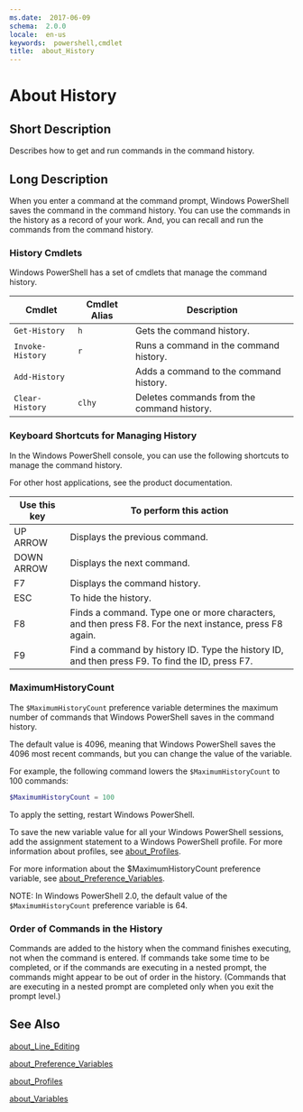 ```yaml
---
ms.date:  2017-06-09
schema:  2.0.0
locale:  en-us
keywords:  powershell,cmdlet
title:  about_History
---
```


# About History

## Short Description

Describes how to get and run commands in the command history.

## Long Description

When you enter a command at the command prompt, Windows PowerShell saves
the command in the command history. You can use the commands in the history
as a record of your work. And, you can recall and run the commands from the
command history.

### History Cmdlets

Windows PowerShell has a set of cmdlets that manage the command history.

| Cmdlet | Cmdlet Alias | Description |
| --- | --- | --- |
| `Get-History` | `h` | Gets the command history. |
| `Invoke-History` | `r` | Runs a command in the command history. |
| `Add-History` | | Adds a command to the command history. |
| `Clear-History` | `clhy` | Deletes commands from the command history. |

### Keyboard Shortcuts for Managing History

In the Windows PowerShell console, you can use the following shortcuts to
manage the command history.

For other host applications, see the product documentation.

| Use this key | To perform this action |
| --- | --- |
| UP ARROW | Displays the previous command. |
| DOWN ARROW | Displays the next command. |
| F7 | Displays the command history. |
| ESC | To hide the history. |
| F8 | Finds a command. Type one or more characters, and then press F8. For the next instance, press F8 again. |
| F9 | Find a command by history ID. Type the history ID, and then press F9. To find the ID, press F7. |

### MaximumHistoryCount

The `$MaximumHistoryCount` preference variable determines the maximum
number of commands that Windows PowerShell saves in the command history.

The default value is 4096, meaning that Windows PowerShell saves the 4096
most recent commands, but you can change the value of the variable.

For example, the following command lowers the `$MaximumHistoryCount` to 100
commands:

```powershell
$MaximumHistoryCount = 100
```

To apply the setting, restart Windows PowerShell.

To save the new variable value for all your Windows PowerShell sessions,
add the assignment statement to a Windows PowerShell profile. For more
information about profiles, see
[about_Profiles](http://go.microsoft.com/fwlink/?LinkID=113729).

For more information about the $MaximumHistoryCount preference variable,
see
[about_Preference_Variables](http://go.microsoft.com/fwlink/?LinkID=113248).

NOTE: In Windows PowerShell 2.0, the default value of the `$MaximumHistoryCount`
preference variable is 64.

### Order of Commands in the History

Commands are added to the history when the command finishes executing, not
when the command is entered. If commands take some time to be completed, or
if the commands are executing in a nested prompt, the commands might appear
to be out of order in the history. (Commands that are executing in a nested
prompt are completed only when you exit the prompt level.)

## See Also

[about_Line_Editing](about_Line_Editing.md)

[about_Preference_Variables](about_Preference_Variables.md)

[about_Profiles](about_Profiles.md)

[about_Variables](about_Variables.md)
